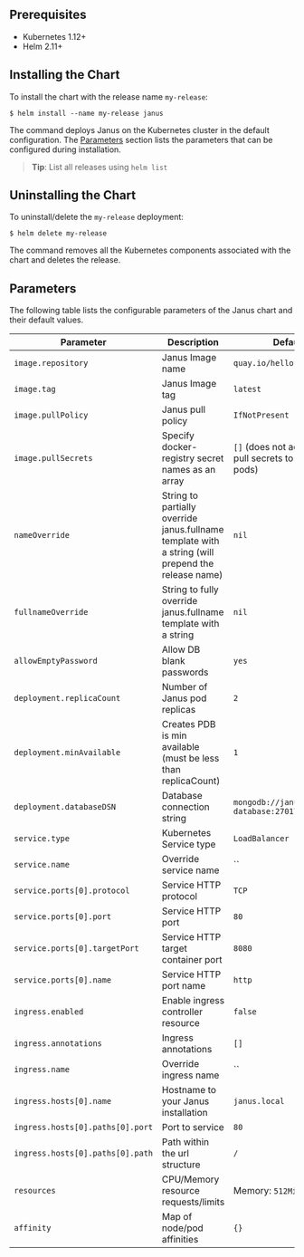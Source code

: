 ## Prerequisites

- Kubernetes 1.12+
- Helm 2.11+

## Installing the Chart

To install the chart with the release name `my-release`:

```console
$ helm install --name my-release janus
```

The command deploys Janus on the Kubernetes cluster in the default configuration. The [Parameters](#parameters) section lists the parameters that can be configured during installation.

> **Tip**: List all releases using `helm list`

## Uninstalling the Chart

To uninstall/delete the `my-release` deployment:

```console
$ helm delete my-release
```

The command removes all the Kubernetes components associated with the chart and deletes the release.

## Parameters

The following table lists the configurable parameters of the Janus chart and their default values.

| Parameter                           | Description                                                   | Default                                                  |
|-------------------------------------|---------------------------------------------------------------|----------------------------------------------------------|
| `image.repository`                  | Janus Image name                                              | `quay.io/hellofresh/janus`                               |
| `image.tag`                         | Janus Image tag                                               | `latest`                                                 |
| `image.pullPolicy`                  | Janus pull policy                                             | `IfNotPresent`                                           |
| `image.pullSecrets`                 | Specify docker-registry secret names as an array              | `[]` (does not add image pull secrets to deployed pods)  |
| `nameOverride`                      | String to partially override janus.fullname template with a string (will prepend the release name) | `nil`               |
| `fullnameOverride`                  | String to fully override janus.fullname template with a string                                     | `nil`               |
| `allowEmptyPassword`                | Allow DB blank passwords                                      | `yes`                                                    |
| `deployment.replicaCount`           | Number of Janus pod replicas                                  | `2`                                                      |
| `deployment.minAvailable`           | Creates PDB is min available (must be less than replicaCount) | `1`                                                      |
| `deployment.databaseDSN`            | Database connection string                                    | `mongodb://janus-database:27017/janus`                   |
| `service.type`                      | Kubernetes Service type                                       | `LoadBalancer`                                           |
| `service.name`                      | Override service name                                         | ``                                                       |
| `service.ports[0].protocol`         | Service HTTP protocol                                         | `TCP`                                                    |
| `service.ports[0].port`             | Service HTTP port                                             | `80`                                                     |
| `service.ports[0].targetPort`       | Service HTTP target container port                            | `8080`                                                   |
| `service.ports[0].name`             | Service HTTP port name                                        | `http`                                                   |
| `ingress.enabled`                   | Enable ingress controller resource                            | `false`                                                  |
| `ingress.annotations`               | Ingress annotations                                           | `[]`                                                     |
| `ingress.name`                      | Override ingress name                                         | ``                                                       |
| `ingress.hosts[0].name`             | Hostname to your Janus installation                           | `janus.local`                                            |
| `ingress.hosts[0].paths[0].port`    | Port to service                                               | `80`                                                     |
| `ingress.hosts[0].paths[0].path`    | Path within the url structure                                 | `/`                                                      |
| `resources`                         | CPU/Memory resource requests/limits                           | Memory: `512Mi`, CPU: `300m`                             |
| `affinity`                          | Map of node/pod affinities                                    | `{}`                                                     |
